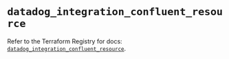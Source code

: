 # `datadog_integration_confluent_resource`

Refer to the Terraform Registry for docs: [`datadog_integration_confluent_resource`](https://registry.terraform.io/providers/datadog/datadog/3.44.1/docs/resources/integration_confluent_resource).
